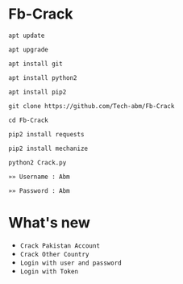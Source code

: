 # Fb-Crack
```
apt update 

apt upgrade 

apt install git

apt install python2 

apt install pip2

git clone https://github.com/Tech-abm/Fb-Crack

cd Fb-Crack

pip2 install requests 

pip2 install mechanize 

python2 Crack.py

»» Username : Abm

»» Password : Abm
```
# What's new
- `Crack Pakistan Account `
- `Crack Other Country `
- `Login with user and password `
- `Login with Token `
